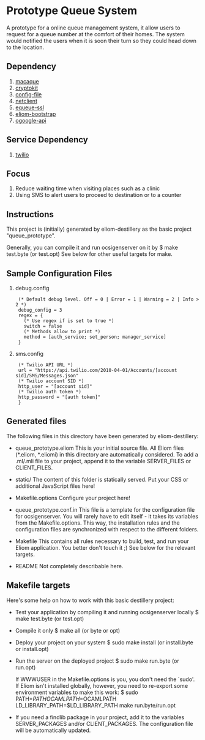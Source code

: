 Prototype Queue System
======================

A prototype for a online queue management system,
it allow users to request for a queue number at the comfort of their homes.
The system would notified the users when it is soon their turn so they could head down to the location.

Dependency
----------
1. [macaque](http://ocsigen.org/macaque/)
2. [cryptokit](http://forge.ocamlcore.org/projects/cryptokit/)
3. [config-file](http://config-file.forge.ocamlcore.org/)
4. [netclient](http://projects.camlcity.org/projects/ocamlnet.html)
5. [equeue-ssl](http://projects.camlcity.org/projects/ocamlnet.html)
6. [eliom-bootstrap](http://github.com/chuajiesheng/eliom-bootstrap)
7. [ogoogle-api](http://github.com/chuajiesheng/ogoogle-api)

Service Dependency
------------------
1. [twilio](https://www.twilio.com/)

Focus
-----
1. Reduce waiting time when visiting places such as a clinic
2. Using SMS to alert users to proceed to destination or to a counter

Instructions
------------

This project is (initially) generated by eliom-destillery as the basic
project "queue_prototype".

Generally, you can compile it and run ocsigenserver on it by
  $ make test.byte (or test.opt)
See below for other useful targets for make.

Sample Configuration Files
-------------------
1. debug.config

        (* Default debug level. Off = 0 | Error = 1 | Warning = 2 | Info > 2 *)
        debug_config = 3
        regex = {
          (* Use regex if is set to true *)
          switch = false
          (* Methods allow to print *)
          method = [auth_service; set_person; manager_service]
        }

2. sms.config

        (* Twilio API URL *)
        url = "https://api.twilio.com/2010-04-01/Accounts/[account sid]/SMS/Messages.json"
        (* Twilio account SID *)
        http_user = "[account sid]"
        (* Twilio auth token *)
        http_password = "[auth token]"
        }

Generated files
---------------

The following files in this directory have been generated by
eliom-destillery:

 - queue_prototype.eliom
   This is your initial source file.
   All Eliom files (*.eliom, *.eliomi) in this directory are
   automatically considered.  To add a .ml/.mli file to your project,
   append it to the variable SERVER_FILES or CLIENT_FILES.

 - static/
   The content of this folder is statically served. Put your CSS or
   additional JavaScript files here!

 - Makefile.options
   Configure your project here!

 - queue_prototype.conf.in
   This file is a template for the configuration file for
   ocsigenserver. You will rarely have to edit itself - it takes its
   variables from the Makefile.options. This way, the installation
   rules and the configuration files are synchronized with respect to
   the different folders.

 - Makefile
   This contains all rules necessary to build, test, and run your
   Eliom application. You better don't touch it ;) See below for the
   relevant targets.

 - README
   Not completely describable here.


Makefile targets
----------------

Here's some help on how to work with this basic destillery project:

 - Test your application by compiling it and running ocsigenserver locally
     $ make test.byte (or test.opt)

 - Compile it only
     $ make all (or byte or opt)

 - Deploy your project on your system
     $ sudo make install (or install.byte or install.opt)

 - Run the server on the deployed project
     $ sudo make run.byte (or run.opt)

   If WWWUSER in the Makefile.options is you, you don't need the
   `sudo'. If Eliom isn't installed globally, however, you need to
   re-export some environment variables to make this work:
     $ sudo PATH=$PATH OCAMLPATH=$OCAMLPATH LD_LIBRARY_PATH=$LD_LIBRARY_PATH make run.byte/run.opt

 - If you need a findlib package in your project, add it to the
   variables SERVER_PACKAGES and/or CLIENT_PACKAGES. The configuration
   file will be automatically updated.
